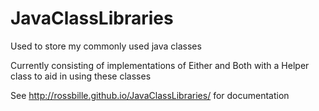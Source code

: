JavaClassLibraries
==================
Used to store my commonly used java classes

Currently consisting of implementations of Either and Both with a Helper class to aid in using these classes

See http://rossbille.github.io/JavaClassLibraries/ for documentation
